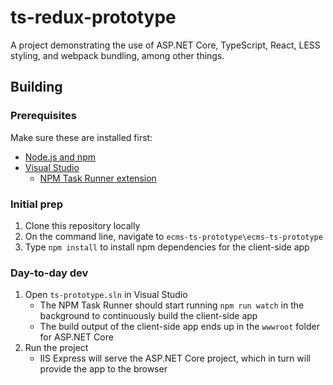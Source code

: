 # ts-redux-prototype

A project demonstrating the use of ASP.NET Core, TypeScript, React, LESS styling, and webpack bundling, among other things.


## Building

### Prerequisites

Make sure these are installed first:

- [Node.js and npm](https://nodejs.org/en/download/)
- [Visual Studio](https://visualstudio.microsoft.com/downloads/)
  - [NPM Task Runner extension](https://marketplace.visualstudio.com/items?itemName=MadsKristensen.NPMTaskRunner)

### Initial prep

1. Clone this repository locally
2. On the command line, navigate to `ecms-ts-prototype\ecms-ts-prototype`
3. Type `npm install` to install npm dependencies for the client-side app

### Day-to-day dev

1. Open `ts-prototype.sln` in Visual Studio
   - The NPM Task Runner should start running `npm run watch` in the background to continuously build the client-side app
   - The build output of the client-side app ends up in the `wwwroot` folder for ASP.NET Core
2. Run the project
   - IIS Express will serve the ASP.NET Core project, which in turn will provide the app to the browser
   
